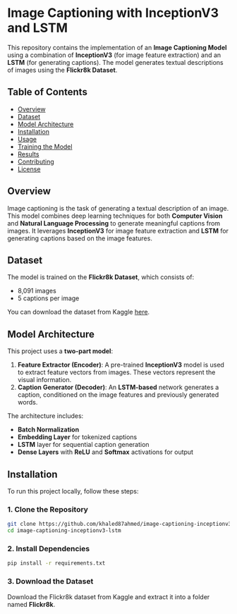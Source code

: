 # Image Captioning with InceptionV3 and LSTM

This repository contains the implementation of an **Image Captioning Model** using a combination of **InceptionV3** (for image feature extraction) and an **LSTM** (for generating captions). The model generates textual descriptions of images using the **Flickr8k Dataset**.

## Table of Contents
- [Overview](#overview)
- [Dataset](#dataset)
- [Model Architecture](#model-architecture)
- [Installation](#installation)
- [Usage](#usage)
- [Training the Model](#training-the-model)
- [Results](#results)
- [Contributing](#contributing)
- [License](#license)

## Overview
Image captioning is the task of generating a textual description of an image. This model combines deep learning techniques for both **Computer Vision** and **Natural Language Processing** to generate meaningful captions from images. It leverages **InceptionV3** for image feature extraction and **LSTM** for generating captions based on the image features.

## Dataset
The model is trained on the **Flickr8k Dataset**, which consists of:
- 8,091 images
- 5 captions per image

You can download the dataset from Kaggle [here](https://www.kaggle.com/datasets/adityajn105/flickr8k).

## Model Architecture
This project uses a **two-part model**:
1. **Feature Extractor (Encoder)**: A pre-trained **InceptionV3** model is used to extract feature vectors from images. These vectors represent the visual information.
2. **Caption Generator (Decoder)**: An **LSTM-based** network generates a caption, conditioned on the image features and previously generated words.

The architecture includes:
- **Batch Normalization**
- **Embedding Layer** for tokenized captions
- **LSTM** layer for sequential caption generation
- **Dense Layers** with **ReLU** and **Softmax** activations for output

## Installation
To run this project locally, follow these steps:

### 1. Clone the Repository
```bash
git clone https://github.com/khaled87ahmed/image-captioning-inceptionv3-lstm.git
cd image-captioning-inceptionv3-lstm
```

### 2. Install Dependencies
```bash
pip install -r requirements.txt
```

### 3. Download the Dataset
Download the Flickr8k dataset from Kaggle and extract it into a folder named **Flickr8k**.

